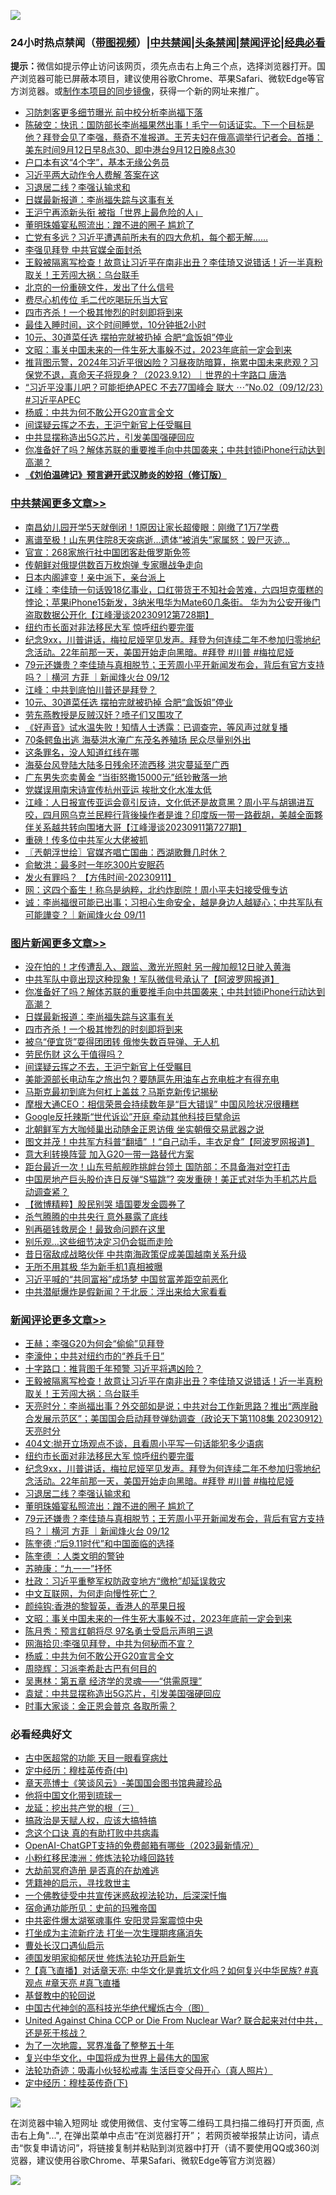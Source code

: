 ![](https://raw.githubusercontent.com/jsvpn/jsproxy/dev/64photo/fqnews-qr.jpg)

<div id="tt">
<h3>24小时热点禁闻（<a href="https://391091.xyz" target="_blank">带图视频</a>）|<a href="#%E4%B8%AD%E5%85%B1%E7%A6%81%E9%97%BB%E6%9B%B4%E5%A4%9A%E6%96%87%E7%AB%A0">中共禁闻</a>|<a href="#%E5%9B%BE%E7%89%87%E6%96%B0%E9%97%BB%E6%9B%B4%E5%A4%9A%E6%96%87%E7%AB%A0">头条禁闻</a>|<a href="#%E6%96%B0%E9%97%BB%E8%AF%84%E8%AE%BA%E6%9B%B4%E5%A4%9A%E6%96%87%E7%AB%A0">禁闻评论|<a href="#%E5%BF%85%E7%9C%8B%E7%BB%8F%E5%85%B8%E5%A5%BD%E6%96%87">经典必看</a></h3>
<div><b>提示：</b>微信如提示停止访问该网页，须先点击右上角三个点，选择浏览器打开。国产浏览器可能已屏蔽本项目，建议使用谷歌Chrome、苹果Safari、微软Edge等官方浏览器。或<a href="%E5%88%B6%E4%BD%9Cgit%E7%A6%81%E9%97%BB%E9%95%9C%E5%83%8F.md">制作本项目的同步镜像</a>，获得一个新的网址来推广。</div>
<ul>

<li><a href="/baitai/20230912/1932662.md">习防刺客更多细节曝光 前中校分析李尚福下落</a></li>
<li><a href="/sohnews/20230912/1932634.md">陈破空：快讯：国防部长李尚福果然出事！毛宁一句话证实。下一个目标是他？拜登会见了李强，蔡奇不准报道。王芳夫妇在俄高调举行记者会。首播：美东时间9月12日早8点30、即中港台9月12日晚8点30</a></li>
<li><a href="/cnnews/20230913/1932848.md">户口本有这“4个字”，基本无缘公务员</a></li>
<li><a href="/ccpdope/20230912/1932632.md">习近平两大动作令人费解 答案在这</a></li>
<li><a href="/comments/20230913/1932864.md">习退居二线？李强认输求和</a></li>
<li><a href="/topimagenews/20230913/1932954.md">日媒最新报道：李尚福失踪与这事有关</a></li>
<li><a href="/baitai/20230913/1932753.md">王沪宁再添新头衔 被指「世界上最危险的人」</a></li>
<li><a href="/comments/20230913/1932863.md">董明珠婚宴私照流出：蹭不进的圈子 尴尬了</a></li>
<li><a href="/sohnews/20230912/1932655.md">亡党有多远？习近平遭遇前所未有的四大危机，每个都无解……</a></li>
<li><a href="/ccpdope/20230913/1932815.md">李强见拜登 中共官媒全面封杀</a></li>
<li><a href="/comments/20230913/1932980.md">王毅被隔离写检查！故意让习近平在南非出丑？李佳琦又说错话！近一半真粉取关！王芳闯大祸：乌台联手</a></li>
<li><a href="/cnnews/20230913/1932825.md">北京的一份重磅文件，发出了什么信号</a></li>
<li><a href="/lifebaike/20230913/1932793.md">费尽心机传位 毛二代吃喝玩乐当大官</a></li>
<li><a href="/topimagenews/20230913/1932909.md">四市齐杀！一个极其惨烈的时刻即将到来</a></li>
<li><a href="/health/20230913/1932824.md">最佳入睡时间，这个时间睡觉，10分钟抵2小时</a></li>
<li><a href="/cbnews/20230912/1932715.md">10元、30道菜任选 摆拍完就被扔掉 合肥“盒饭姐”停业</a></li>
<li><a href="/comments/20230913/1932820.md">文昭：事关中国未来的一件生死大事躲不过，2023年底前一定会到来</a></li>
<li><a href="/sohnews/20230912/1932645.md">推背图示警，2024年习近平很凶险？习昼夜防暗算，拖累中国未来悲观？习保党不退，真命天子将现身？（2023.9.12）｜世界的十字路口 唐浩</a></li>
<li><a href="/sohnews/20230913/1932767.md">“习近平没事儿吧？可能拒绝APEC  不去77国峰会 联大 ⋯”No.02（09/12/23）#习近平APEC</a></li>
<li><a href="/comments/20230913/1932802.md">杨威：中共为何不敢公开G20宣言全文</a></li>
<li><a href="/topimagenews/20230913/1932834.md">间谍疑云挥之不去，王沪宁新官上任受瞩目</a></li>
<li><a href="/ssgc/20230912/1932698.md">中共显摆称造出5G芯片，引发美国强硬回应</a></li>
<li><a href="/topimagenews/20230913/1932981.md">你准备好了吗？解体苏联的重要推手向中共国袭来；中共封锁iPhone行动达到高潮？</a></li>
<li><b><a href="/comments/20200207/1272816.md" target="_blank">《刘伯温碑记》预言避开武汉肺炎的妙招（修订版）</a></b></li>
</ul>
</div>

<div class="catlist">
<h3><a href="/cbnews/" target="_blank">中共禁闻</a><span><a href="/cbnews/" target="_blank" rel="nofollow">更多文章>></a></span></h3>
<ul>
<li><a href="/cbnews/20230913/1933048.md" target="_blank">南昌幼儿园开学5天就倒闭！1原因让家长超傻眼：刚缴了1万7学费</a></li>
<li><a href="/cbnews/20230913/1933030.md" target="_blank">离谱至极！山东男住院8天突病逝…遗体“被消失”家属怒：毁尸灭迹&#8230;</a></li>
<li><a href="/cbnews/20230913/1933022.md" target="_blank">官宣：268家旅行社中国团客赴俄罗斯免签</a></li>
<li><a href="/cbnews/20230913/1933021.md" target="_blank">传朝鲜对俄提供数百万枚炮弹 专家曝战争走向</a></li>
<li><a href="/cbnews/20230913/1932962.md" target="_blank">日本内阁遽变！亲中派下，亲台派上</a></li>
<li><a href="/cbnews/20230913/1932961.md" target="_blank">江峰：李佳琦一句话毁18亿事业，口红带货王不知社会苦难，六四坦克蛋糕的悖论；苹果iPhone15新发，3纳米甩华为Mate60几条街。 华为为公安开後门盗取数据公开化【江峰漫谈20230912第728期】</a></li>
<li><a href="/comments/20230913/1932910.md" target="_blank">纽约市长面对非法移民大军 惊呼纽约要完蛋</a></li>
<li><a href="/comments/20230913/1932901.md" target="_blank">纪念9xx，川普讲话，梅拉尼娅罕见发声。拜登为何连续二年不参加归零地纪念活动。22年前那一天，美国开始走向黑暗。#拜登 #川普 #梅拉尼娅</a></li>
<li><a href="/comments/20230913/1932851.md" target="_blank">79元还嫌贵？李佳琦与真相脱节；王芳周小平开新闻发布会，背后有官方支持吗？｜横河 方菲 ｜新闻烽火台 09/12</a></li>
<li><a href="/cbnews/20230913/1932819.md" target="_blank">江峰：中共到底怕川普还是拜登？</a></li>
<li><a href="/cbnews/20230912/1932715.md" target="_blank">10元、30道菜任选 摆拍完就被扔掉 合肥“盒饭姐”停业</a></li>
<li><a href="/cbnews/20230912/1932591.md" target="_blank">劳东燕教授是反贼汉奸？喷子们又围攻了</a></li>
<li><a href="/cbnews/20230912/1932584.md" target="_blank">《好声音》试水温失败！知情人士透露：已调查完，等风声过就复播</a></li>
<li><a href="/cbnews/20230912/1932571.md" target="_blank">70条鳄鱼出逃 海葵洪水淹广东茂名养殖场 民众尽量别外出</a></li>
<li><a href="/cbnews/20230912/1932555.md" target="_blank">这条罪名，没人知道红线在哪</a></li>
<li><a href="/cbnews/20230912/1932537.md" target="_blank">海葵台风登陆大陆多日残余环流西移 洪灾蔓延至广西</a></li>
<li><a href="/cbnews/20230912/1932526.md" target="_blank">广东男失恋卖黄金 “当街怒撒15000元”纸钞散落一地</a></li>
<li><a href="/cbnews/20230912/1932525.md" target="_blank">党媒误用南宋诗宣传杭州亚运 挨批文化水准太低</a></li>
<li><a href="/cbnews/20230912/1932523.md" target="_blank">江峰：人日报宣传亚运会竟引反诗，文化低还是故意黑？周小平与胡锡进互咬，四月网乌克兰民粹行背後操作者是谁？印度版一带一路截胡，美越全面夥伴关系越共转向围堵大哥【江峰漫谈20230911第727期】</a></li>
<li><a href="/cbnews/20230912/1932502.md" target="_blank">重磅！传多位中共军火大佬被抓</a></li>
<li><a href="/cbnews/20230912/1932486.md" target="_blank">〖兲朝浮世绘〗官媒齐唱亡国曲：西湖歌舞几时休？</a></li>
<li><a href="/cbnews/20230912/1932457.md" target="_blank">俞敏洪：最多时一年吃300片安眠药</a></li>
<li><a href="/comments/20230912/1932445.md" target="_blank">发火有罪吗？ 【方伟时间-20230911】</a></li>
<li><a href="/cbnews/20230912/1932432.md" target="_blank">网：这四个畜生！称乌是纳粹，北约炸剧院！周小平夫妇接受俄专访</a></li>
<li><a href="/comments/20230912/1932359.md" target="_blank">诚：李尚福很可能已出事；习担心生命安全，越是身边人越疑心；中共军队有可能譁变？｜新闻烽火台 09/11</a></li>

</ul>
</div>
<div class="catlist">
<h3><a href="/topimagenews/" target="_blank">图片新闻</a><span><a href="/topimagenews/" target="_blank" rel="nofollow">更多文章>></a></span></h3>
<ul>
<li><a href="/topimagenews/20230913/1933047.md" target="_blank">没在怕的！才传遭乱入、跟监、激光光照射 另一艘加舰12日驶入黄海</a></li>
<li><a href="/topimagenews/20230913/1933039.md" target="_blank">中共军队中竟出现这种现象！军队微信号承认了【阿波罗网报道】</a></li>
<li><a href="/topimagenews/20230913/1932981.md" target="_blank">你准备好了吗？解体苏联的重要推手向中共国袭来；中共封锁iPhone行动达到高潮？</a></li>
<li><a href="/topimagenews/20230913/1932954.md" target="_blank">日媒最新报道：李尚福失踪与这事有关</a></li>
<li><a href="/topimagenews/20230913/1932909.md" target="_blank">四市齐杀！一个极其惨烈的时刻即将到来</a></li>
<li><a href="/topimagenews/20230913/1932893.md" target="_blank">被乌“便宜货”耍得团团转 俄惨失数百导弹、无人机</a></li>
<li><a href="/topimagenews/20230913/1932892.md" target="_blank">劳民伤财 这么干值得吗？</a></li>
<li><a href="/topimagenews/20230913/1932834.md" target="_blank">间谍疑云挥之不去，王沪宁新官上任受瞩目</a></li>
<li><a href="/topimagenews/20230913/1932749.md" target="_blank">美能源部长电动车之旅出包？要随扈先用油车占充电桩才有得充电</a></li>
<li><a href="/topimagenews/20230913/1932734.md" target="_blank">马斯克最初到底为何杠上盖兹？马斯克新传记揭秘</a></li>
<li><a href="/topimagenews/20230913/1932733.md" target="_blank">摩根大通CEO：相信荣景会持续数年是“巨大错误” 中国风险状况很糟糕</a></li>
<li><a href="/topimagenews/20230912/1932714.md" target="_blank">Google反托辣斯“世代诉讼”开庭 牵动其他科技巨擘命运</a></li>
<li><a href="/topimagenews/20230912/1932687.md" target="_blank">北朝鲜军方大咖倾巢出动随金正恩访俄 坐实朝俄交易武器之说</a></li>
<li><a href="/topimagenews/20230912/1932590.md" target="_blank">图文并茂！中共军方科普“翻墙” ！“自己动手，丰衣足食”【阿波罗网报道】</a></li>
<li><a href="/topimagenews/20230912/1932583.md" target="_blank">意大利转换阵营 加入G20一带一路替代方案</a></li>
<li><a href="/topimagenews/20230912/1932582.md" target="_blank">距台最近一次！山东号航舰昨挑衅台领土 国防部：不具备海对空打击</a></li>
<li><a href="/topimagenews/20230912/1932524.md" target="_blank">中国房地产巨头股价连日反弹“S猫跳”? 突发重磅！美正式对华为手机芯片启动调查紧？</a></li>
<li><a href="/topimagenews/20230912/1932444.md" target="_blank">【微博精粹】股民别哭 墙国要发金圆券了</a></li>
<li><a href="/topimagenews/20230912/1932366.md" target="_blank">杀气腾腾的中共央行 意外暴露了底线</a></li>
<li><a href="/topimagenews/20230912/1932365.md" target="_blank">别再砸钱救房企！最致命问题在这里</a></li>
<li><a href="/topimagenews/20230912/1932364.md" target="_blank">别乐观…这些细节决定习仍会铤而走险</a></li>
<li><a href="/topimagenews/20230912/1932334.md" target="_blank">昔日宿敌成战略伙伴 中共南海政策促成美国越南关系升级</a></li>
<li><a href="/topimagenews/20230912/1932320.md" target="_blank">无所不用其极 华为新手机1真相被曝</a></li>
<li><a href="/topimagenews/20230911/1932210.md" target="_blank">习近平喊的“共同富裕”成场梦 中国贫富差距空前恶化</a></li>
<li><a href="/topimagenews/20230911/1932198.md" target="_blank">中共潜艇爆炸是假新闻？于北辰：浮出来给大家看看</a></li>

</ul>
</div>
<div class="catlist">
<h3><a href="/comments/" target="_blank">新闻评论</a><span><a href="/comments/" target="_blank" rel="nofollow">更多文章>></a></span></h3>
<ul>
<li><a href="/comments/20230913/1933031.md" target="_blank">王赫；李强G20为何会“偷偷”见拜登</a></li>
<li><a href="/comments/20230913/1933024.md" target="_blank">李濠仲；中共对纽约市的“养兵千日”</a></li>
<li><a href="/comments/20230913/1932996.md" target="_blank">十字路口：推背图千年预警 习近平将遇凶险？</a></li>
<li><a href="/comments/20230913/1932980.md" target="_blank">王毅被隔离写检查！故意让习近平在南非出丑？李佳琦又说错话！近一半真粉取关！王芳闯大祸：乌台联手</a></li>
<li><a href="/comments/20230913/1932932.md" target="_blank">天亮时分：李尚福出事？外交部如是说；中共对台工作新思路？推出“两岸融合发展示范区”；美国国会启动拜登弹劾调查（政论天下第1108集 20230912）天亮时分</a></li>
<li><a href="/comments/20230913/1932916.md" target="_blank">404文:抛开立场观点不谈，且看周小平写一句话能犯多少语病</a></li>
<li><a href="/comments/20230913/1932910.md" target="_blank">纽约市长面对非法移民大军 惊呼纽约要完蛋</a></li>
<li><a href="/comments/20230913/1932901.md" target="_blank">纪念9xx，川普讲话，梅拉尼娅罕见发声。拜登为何连续二年不参加归零地纪念活动。22年前那一天，美国开始走向黑暗。#拜登 #川普 #梅拉尼娅</a></li>
<li><a href="/comments/20230913/1932864.md" target="_blank">习退居二线？李强认输求和</a></li>
<li><a href="/comments/20230913/1932863.md" target="_blank">董明珠婚宴私照流出：蹭不进的圈子 尴尬了</a></li>
<li><a href="/comments/20230913/1932851.md" target="_blank">79元还嫌贵？李佳琦与真相脱节；王芳周小平开新闻发布会，背后有官方支持吗？｜横河 方菲 ｜新闻烽火台 09/12</a></li>
<li><a href="/comments/20230913/1932842.md" target="_blank">陈奎德 :“后9.11时代”和中国面临的选择</a></li>
<li><a href="/comments/20230913/1932841.md" target="_blank">陈奎德 ：人类文明的警钟</a></li>
<li><a href="/comments/20230913/1932840.md" target="_blank">苏暁康：“九一一”抒怀</a></li>
<li><a href="/comments/20230913/1932839.md" target="_blank">杜政：习近平重整军权防政变地方“缴枪”却延误救灾</a></li>
<li><a href="/comments/20230913/1932838.md" target="_blank">中文互联网，为何走向慢性死亡？</a></li>
<li><a href="/comments/20230913/1932837.md" target="_blank">颜纯钩:香港的黎智英，香港人的苹果日报</a></li>
<li><a href="/comments/20230913/1932820.md" target="_blank">文昭：事关中国未来的一件生死大事躲不过，2023年底前一定会到来</a></li>
<li><a href="/comments/20230913/1932807.md" target="_blank">陈月秀：预言红朝将尽 97名勇士受启示声明三退</a></li>
<li><a href="/comments/20230913/1932806.md" target="_blank">网海拾贝:李强见拜登，中共为何秘而不宣？</a></li>
<li><a href="/comments/20230913/1932802.md" target="_blank">杨威：中共为何不敢公开G20宣言全文</a></li>
<li><a href="/comments/20230913/1932801.md" target="_blank">周晓辉：习派李希赴古巴有何目的</a></li>
<li><a href="/comments/20230913/1932800.md" target="_blank">吴惠林：第五章 经济学的灵魂——“供需原理”</a></li>
<li><a href="/comments/20230913/1932799.md" target="_blank">袁斌：中共显摆称造出5G芯片，引发美国强硬回应</a></li>
<li><a href="/comments/20230912/1932722.md" target="_blank">时事大家谈：金正恩会普京 各取所需？</a></li>

</ul>
</div>

<div class="catlist">
<h3>必看经典好文</h3>
<ul>
<li><a href="/lifebaike/20170523/762432.md" target="_blank">古中医超常的功能 天目一眼看穿病灶</a></li>
<li><a href="/tculture/xiulian/20151105/467870.md" target="_blank">定中经历：穆桂英传奇(中)</a></li>
<li><a href="/comments/20220925/1789151.md" target="_blank">章天亮博士《笑谈风云》-美国国会图书馆典藏珍品</a></li>
<li><a href="/bannedvideo/20220425/1724098.md" target="_blank">他将中国文化带到琉球一</a></li>
<li><a href="/comments/20200929/1405201.md" target="_blank">龙延：挖出共产党的根（三）</a></li>
<li><a href="/comments/20200814/1379994.md" target="_blank">搞政治是天赋人权，应该大搞特搞</a></li>
<li><a href="/comments/20200707/1357090.md" target="_blank">念这个口诀 真的有助打败中共病毒</a></li>
<li><a href="/comments/20230515/1884431.md" target="_blank">OpenAI-ChatGPT支持的免费邮箱有哪些（2023最新情况）</a></li>
<li><a href="/aomi/life/20210719/1589642.md" target="_blank">小粉红移民澳洲：修炼法轮功峰回路转</a></li>
<li><a href="/lifebaike/20230309/1857707.md" target="_blank">大劫前冥府造册 是否真的在劫难逃</a></li>
<li><a href="/tculture/xiulian/20150708/421752.md" target="_blank">凭籍神的启示，寻找救世主</a></li>
<li><a href="/bannedvideo/20210124/1473946.md" target="_blank">一个佛教徒受中共宣传迷惑敌视法轮功，后深深忏悔</a></li>
<li><a href="/cbnews/20180711/970353.md" target="_blank">宿命通功能所见：史前的玛雅帝国</a></li>
<li><a href="/ccpdope/20220806/1768044.md" target="_blank">中共密件爆太湖冤魂事件 安阳灵异案震惊中央</a></li>
<li><a href="/cbnews/20210810/1603566.md" target="_blank">打坐成为主流新疗法 打坐一次生理期疼痛消失</a></li>
<li><a href="/comments/20230417/1873184.md" target="_blank">曹处长汉口遇仙启示</a></li>
<li><a href="/comments/20200722/1364497.md" target="_blank">德国发明家抑郁厌世 修炼法轮功开启新生</a></li>
<li><a href="/bannedvideo/20220601/1740169.md" target="_blank">?【真飞直播】对话章天亮: 中华文化是粪坑文化吗？如何复兴中华民族? #真观点 #章天亮 #真飞直播</a></li>
<li><a href="/comments/20220503/1727726.md" target="_blank">基督教中的轮回说</a></li>
<li><a href="/comments/20220403/1714124.md" target="_blank">中国古代神剑的高科技光华绝代耀烁古今（图）</a></li>
<li><a href="/comments/20200820/1451960.md" target="_blank">United Against China CCP or Die From Nuclear War? 联合起来对付中共，还是死于核战？</a></li>
<li><a href="/cbnews/20200309/948043.md" target="_blank">为了一次地震，冥界准备了整整五十年</a></li>
<li><a href="/comments/20220924/485408.md" target="_blank">复兴中华文化，中国将成为世界上最伟大的国家</a></li>
<li><a href="/comments/20220506/1729215.md" target="_blank">法轮功奇迹：吸毒小伙轻松戒毒 生活巨变父母开心（真人照片）</a></li>
<li><a href="/tculture/xiulian/20151108/468739.md" target="_blank">定中经历：穆桂英传奇(下)</a></li>

</ul>
</div>

![](https://raw.githubusercontent.com/jsvpn/jsproxy/dev/64photo/fqnews-qr.jpg)

在浏览器中输入短网址 或使用微信、支付宝等二维码工具扫描二维码打开页面, 点击右上角"...", 在弹出菜单中点击“在浏览器打开”； 若网页被举报禁止访问，请点击“恢复申请访问”，将链接复制并粘贴到浏览器中打开（请不要使用QQ或360浏览器，建议使用谷歌Chrome、苹果Safari、微软Edge等官方浏览器）

![](https://raw.githubusercontent.com/jsvpn/jsproxy/dev/64photo/wx.jpg)